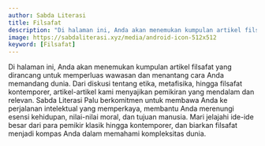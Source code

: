 ```yaml
---
author: Sabda Literasi
title: Filsafat
description: "Di halaman ini, Anda akan menemukan kumpulan artikel filsafat yang dirancang untuk memperluas wawasan dan menantang cara Anda memandang dunia."
image: https://sabdaliterasi.xyz/media/android-icon-512x512
keyword: [Filsafat]
---
```

<noscript><p>Di halaman ini, Anda akan menemukan kumpulan artikel filsafat yang dirancang untuk memperluas wawasan dan menantang cara Anda memandang dunia. Dari diskusi tentang etika, metafisika, hingga filsafat kontemporer, artikel-artikel kami menyajikan pemikiran yang mendalam dan relevan. Sabda Literasi Palu berkomitmen untuk membawa Anda ke perjalanan intelektual yang memperkaya, membantu Anda merenungi esensi kehidupan, nilai-nilai moral, dan tujuan manusia. Mari jelajahi ide-ide besar dari para pemikir klasik hingga kontemporer, dan biarkan filsafat menjadi kompas Anda dalam memahami kompleksitas dunia.</p></noscript> 

